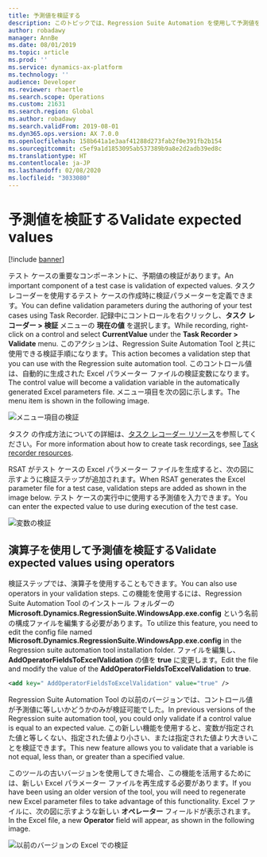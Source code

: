 ```yaml
---
title: 予測値を検証する
description: このトピックでは、Regression Suite Automation を使用して予測値を検証する方法を示します。
author: robadawy
manager: AnnBe
ms.date: 08/01/2019
ms.topic: article
ms.prod: ''
ms.service: dynamics-ax-platform
ms.technology: ''
audience: Developer
ms.reviewer: rhaertle
ms.search.scope: Operations
ms.custom: 21631
ms.search.region: Global
ms.author: robadawy
ms.search.validFrom: 2019-08-01
ms.dyn365.ops.version: AX 7.0.0
ms.openlocfilehash: 158b641a1e3aaf41288d273fab2f0e391fb2b154
ms.sourcegitcommit: c5ef9a1d1853095ab537389b9a8e2d2adb39ed8c
ms.translationtype: HT
ms.contentlocale: ja-JP
ms.lasthandoff: 02/08/2020
ms.locfileid: "3033080"
---
```

# <a name="validate-expected-values"></a><span data-ttu-id="1e643-103">予測値を検証する</span><span class="sxs-lookup"><span data-stu-id="1e643-103">Validate expected values</span></span>

[!include [banner](../../includes/banner.md)]

<span data-ttu-id="1e643-104">テスト ケースの重要なコンポーネントに、予期値の検証があります。</span><span class="sxs-lookup"><span data-stu-id="1e643-104">An important component of a test case is validation of expected values.</span></span> <span data-ttu-id="1e643-105">タスク レコーダーを使用するテスト ケースの作成時に検証パラメーターを定義できます。</span><span class="sxs-lookup"><span data-stu-id="1e643-105">You can define validation parameters during the authoring of your test cases using Task Recorder.</span></span> <span data-ttu-id="1e643-106">記録中にコントロールを右クリックし、**タスク レコーダー > 検証** メニューの **現在の値** を選択します。</span><span class="sxs-lookup"><span data-stu-id="1e643-106">While recording, right-click on a control and select **CurrentValue** under the **Task Recorder > Validate** menu.</span></span> <span data-ttu-id="1e643-107">このアクションは、Regression Suite Automation Tool と共に使用できる検証手順になります。</span><span class="sxs-lookup"><span data-stu-id="1e643-107">This action becomes a validation step that you can use with the Regression suite automation tool.</span></span> <span data-ttu-id="1e643-108">このコントロール値は、自動的に生成された Excel パラメーター ファイルの検証変数になります。</span><span class="sxs-lookup"><span data-stu-id="1e643-108">The control value will become a validation variable in the automatically generated Excel parameters file.</span></span> <span data-ttu-id="1e643-109">メニュー項目を次の図に示します。</span><span class="sxs-lookup"><span data-stu-id="1e643-109">The menu item is shown in the following image.</span></span>

![メニュー項目の検証](media/validate-test-case.png)
 
<span data-ttu-id="1e643-111">タスク の作成方法についての詳細は、[タスク レコーダー リソース](../../user-interface/task-recorder.md)を参照してください。</span><span class="sxs-lookup"><span data-stu-id="1e643-111">For more information about how to create task recordings, see [Task recorder resources](../../user-interface/task-recorder.md).</span></span>

<span data-ttu-id="1e643-112">RSAT がテスト ケースの Excel パラメーター ファイルを生成すると、次の図に示すように検証ステップが追加されます。</span><span class="sxs-lookup"><span data-stu-id="1e643-112">When RSAT generates the Excel parameter file for a test case, validation steps are added as shown in the image below.</span></span> <span data-ttu-id="1e643-113">テスト ケースの実行中に使用する予測値を入力できます。</span><span class="sxs-lookup"><span data-stu-id="1e643-113">You can enter the expected value to use during execution of the test case.</span></span> 

![変数の検証](media/rsat-validate-variables.png)

## <a name="validate-expected-values-using-operators"></a><span data-ttu-id="1e643-115">演算子を使用して予測値を検証する</span><span class="sxs-lookup"><span data-stu-id="1e643-115">Validate expected values using operators</span></span>

<span data-ttu-id="1e643-116">検証ステップでは、演算子を使用することもできます。</span><span class="sxs-lookup"><span data-stu-id="1e643-116">You can also use operators in your validation steps.</span></span> <span data-ttu-id="1e643-117">この機能を使用するには、Regression Suite Automation Tool のインストール フォルダーの **Microsoft.Dynamics.RegressionSuite.WindowsApp.exe.config** という名前の構成ファイルを編集する必要があります。</span><span class="sxs-lookup"><span data-stu-id="1e643-117">To utilize this feature, you need to edit the config file named **Microsoft.Dynamics.RegressionSuite.WindowsApp.exe.config** in the Regression suite automation tool installation folder.</span></span> <span data-ttu-id="1e643-118">ファイルを編集し、**AddOperatorFieldsToExcelValidation** の値を **true** に変更します。</span><span class="sxs-lookup"><span data-stu-id="1e643-118">Edit the file and modify the value of the **AddOperatorFieldsToExcelValidation** to **true**.</span></span>

```Xml
<add key=" AddOperatorFieldsToExcelValidation" value="true" />
```

<span data-ttu-id="1e643-119">Regression Suite Automation Tool の以前のバージョンでは、コントロール値が予測値に等しいかどうかのみが検証可能でした。</span><span class="sxs-lookup"><span data-stu-id="1e643-119">In previous versions of the Regression suite automation tool, you could only validate if a control value is equal to an expected value.</span></span> <span data-ttu-id="1e643-120">この新しい機能を使用すると、変数が指定された値と等しくない、指定された値より小さい、または指定された値より大きいことを検証できます。</span><span class="sxs-lookup"><span data-stu-id="1e643-120">This new feature allows you to validate that a variable is not equal, less than, or greater than a specified value.</span></span>

<span data-ttu-id="1e643-121">このツールの古いバージョンを使用してきた場合、この機能を活用するためには、新しい Excel パラメーター ファイルを再生成する必要があります。</span><span class="sxs-lookup"><span data-stu-id="1e643-121">If you have been using an older version of the tool, you will need to regenerate new Excel parameter files to take advantage of this functionality.</span></span> <span data-ttu-id="1e643-122">Excel ファイルに、次の図に示すような新しい **オペレーター** フィールドが表示されます。</span><span class="sxs-lookup"><span data-stu-id="1e643-122">In the Excel file, a new **Operator** field will appear, as shown in the following image.</span></span>

![以前のバージョンの Excel での検証](media/validate-test-case-example.png)


